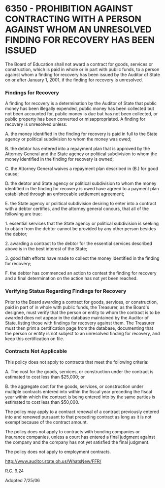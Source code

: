 6350 - PROHIBITION AGAINST CONTRACTING WITH A PERSON AGAINST WHOM AN UNRESOLVED FINDING FOR RECOVERY HAS BEEN ISSUED
====================================================================================================================

The Board of Education shall not award a contract for goods, services or
construction, which is paid in whole or in part with public funds, to a
person against whom a finding for recovery has been issued by the
Auditor of State on or after January 1, 2001, if the finding for
recovery is unresolved.

### Findings for Recovery

A finding for recovery is a determination by the Auditor of State that
public money has been illegally expended, public money has been
collected but not been accounted for, public money is due but has not
been collected, or public property has been converted or
misappropriated. A finding for recovery is unresolved unless:

A. the money identified in the finding for recovery is paid in full to
the State agency or political subdivision to whom the money was owed;

B. the debtor has entered into a repayment plan that is approved by the
Attorney General and the State agency or political subdivision to whom
the money identified in the finding for recovery is owned;

C. the Attorney General waives a repayment plan described in (B.) for
good cause;

D. the debtor and State agency or political subdivision to whom the
money identified in the finding for recovery is owed have agreed to a
payment plan established through an enforceable settlement agreement;

E. the State agency or political subdivision desiring to enter into a
contract with a debtor certifies, and the attorney general concurs, that
all of the following are true:

​1. essential services that the State agency or political subdivision is
seeking to obtain from the debtor cannot be provided by any other person
besides the debtor;

​2. awarding a contract to the debtor for the essential services
described above is in the best interest of the State;

​3. good faith efforts have made to collect the money identified in the
finding for recovery;

F. the debtor has commenced an action to contest the finding for
recovery and a final determination on the action has not yet been
reached.

### Verifying Status Regarding Findings for Recovery

Prior to the Board awarding a contract for goods, services, or
construction, paid in part of in whole with public funds, the Treasurer,
as the Board's designee, must verify that the person or entity to whom
the contract is to be awarded does not appear in the database maintained
by the Auditor of State, listing those with findings for recovery
against them. The Treasurer must then print a certification page from
the database, documenting that the person or entity is not subject to an
unresolved finding for recovery, and keep this certification on file.

### Contracts Not Applicable

This policy does not apply to contracts that meet the following
criteria:

A. The cost for the goods, services, or construction under the contract
is estimated to cost less than \$25,000; or

B. the aggregate cost for the goods, services, or construction under
multiple contracts entered into within the fiscal year preceding the
fiscal year within which the contract is being entered into by the same
parties is estimated to cost less than \$50,000.

The policy may apply to a contract renewal of a contract previously
entered into and renewed pursuant to that preceding contract as long as
it is not exempt because of the contract amount.

The policy does not apply to contracts with bonding companies or
insurance companies, unless a court has entered a final judgment against
the company and the company has not yet satisfied the final judgment.

The policy does not apply to employment contracts.

http://www.auditor.state.oh.us/WhatsNew/FFR/

R.C. 9.24

Adopted 7/25/06
